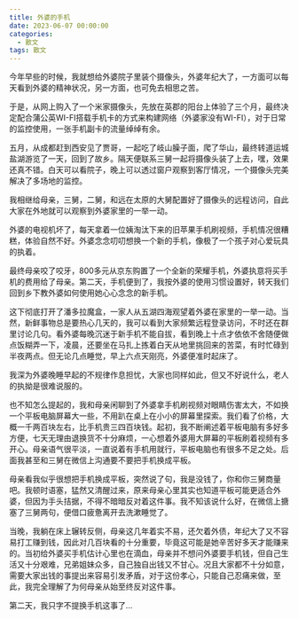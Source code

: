 ```yaml
---
title: 外婆的手机
date: 2023-06-07 00:00:00
categories:
  - 散文
tags: 散文
---
```


今年早些的时候，我就想给外婆院子里装个摄像头，外婆年纪大了，一方面可以每天看到外婆的精神状况，另一方面，也可免去相思之苦。

<!-- more -->

于是，从网上购入了一个米家摄像头，先放在英郡的阳台上体验了三个月，最终决定配合蒲公英WI-FI搭载手机卡的方式来构建网络（外婆家没有WI-FI），对于日常的监控使用，一张手机副卡的流量绰绰有余。

五月，从成都赶到西安见了贾哥，一起吃了岐山臊子面，爬了华山，最终转道运城盐湖游览了一天，回到了故乡。隔天便联系三舅一起将摄像头装了上去，嘿，效果还真不错。白天可以看院子，晚上可以透过窗户观察到客厅情况，一个摄像头完美解决了多场地的监控。

我相继给母亲，三舅，二舅，和远在太原的大舅配置好了摄像头的远程访问，自此大家在外地就可以观察到外婆家里的一举一动。

外婆的电视机坏了，每天拿着一位姨淘汰下来的旧苹果手机刷视频，手机情况很糟糕，体验自然不好。外婆念念叨叨想换一个新的手机，像极了一个孩子对心爱玩具的执着。

最终母亲咬了咬牙，800多元从京东购置了一个全新的荣耀手机，外婆执意将买手机的费用给了母亲。第二天，手机便到了，我按外婆的使用习惯设置好，转天我们回到乡下教外婆如何使用她心心念念的新手机。

这下彻底打开了潘多拉魔盒，一家人从五湖四海观望着外婆在家里的一举一动。当然，新鲜事物总是要热心几天的，我可以看到大家频繁远程登录访问，不时还在群里讨论几句。看外婆每晚沉迷于新手机不能自拔，看到晚上十点才依依不舍随便做点饭糊弄一下，凌晨，还要坐在马扎上拣着白天从地里挑回来的苦菜，有时忙碌到半夜两点。但无论几点睡觉，早上六点天刚亮，外婆便准时起床了。

我深为外婆晚睡早起的不规律作息担忧，大家也同样如此，但又不好说什么，老人的执拗是很难说服的。

也不知怎么提起的，我和母亲闲聊到了外婆拿手机刷视频对眼睛伤害太大，不如换一个平板电脑屏幕大一些，不用趴在桌上在小小的屏幕里探索。我们看了价格，大概一千两百块左右，比手机贵三四百块钱。起初，我不断阐述着平板电脑有多好多方便，七天无理由退换货不十分麻烦，一心想着外婆用大屏幕的平板刷着视频有多开心。母亲语气很平淡，一直说着有手机用就行，平板电脑也有很多不足之处。后面我甚至和三舅在微信上沟通要不要把手机换成平板。

母亲看我似乎很想把手机换成平板，突然说了句，我是没钱了，你和你三舅商量吧。我顿时语塞，猛然又清醒过来，原来母亲心里其实也知道平板可能更适合外婆，但因为手头拮据，不得不暗暗反对着这件事。我不知该说什么好，在微信上搪塞了三舅两句，便借口疲惫离开去洗漱睡觉了。

当晚，我躺在床上辗转反侧，母亲这几年着实不易，还欠着外债，年纪大了又不容易打工赚到钱，因此对几百块看的十分重要，毕竟这可能是她辛苦好多天才能赚来的。当初给外婆买手机估计心里也在滴血，母亲并不想问外婆要手机钱，但自己生活又十分艰难，兄弟姐妹众多，自己独自出钱又不甘心。况且大家都不十分如意，需要大家出钱的事提出来容易引发矛盾，对于这份孝心，只能自己忍痛来做，至此，我完全理解了为何母亲从始至终反对这件事。

第二天，我只字不提换手机这事了…

